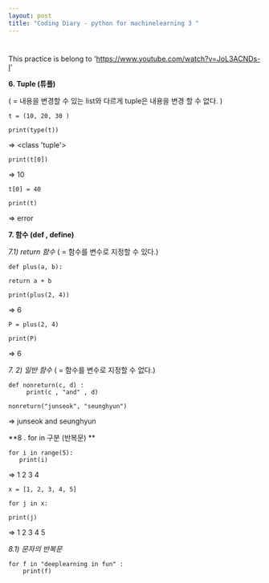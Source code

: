 ```yaml
---
layout: post
title: "Coding Diary - python for machinelearning 3 "
---
```


#
This practice is belong to  'https://www.youtube.com/watch?v=JoL3ACNDs-I'


**6. Tuple (튜플)**

( = 내용을 변경할 수 있는 list와 다르게 tuple은 내용을 변경 할 수 없다. )


    t = (10, 20, 30 )

    print(type(t))

=> <class 'tuple'>

    print(t[0])

=> 10

    t[0] = 40

    print(t) 

=> error


**7. 함수 (def , define)**

*7.1) return 함수*
( = 함수를 변수로 지정할 수 있다.)

    def plus(a, b):

    return a + b 

    print(plus(2, 4))

=> 6

    P = plus(2, 4)

    print(P)

=> 6

*7. 2) 일반 함수*
( = 함수를 변수로 지정할 수 없다.)

    def nonreturn(c, d) :
         print(c , "and" , d)

    nonreturn("junseok", "seunghyun")
    
=> junseok and seunghyun


**8 . for in 구분 (반복문) **

    for i in range(5):
       print(i)

=> 1
   2
   3
   4
   
    x = [1, 2, 3, 4, 5]
    
    for j in x:

    print(j)

=> 1
   2
   3
   4
   5
   
*8.1) 문자의 반복문*

    for f in "deeplearning in fun" : 
        print(f)
